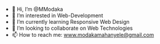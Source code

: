 - 👋 Hi, I’m @MModaka
- 👀 I’m interested in Web-Development
- 🌱 I’m currently learning Responsive Web Design
- 💞️ I’m looking to collaborate on Web Technologies
- 📫 How to reach me: www.modakamahanyele@gmail.com

<!---
MModaka/MModaka is a ✨ special ✨ repository because its `README.md` (this file) appears on your GitHub profile.
You can click the Preview link to take a look at your changes.
--->
